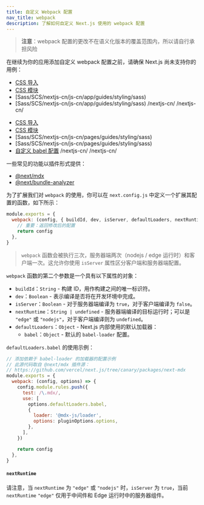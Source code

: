 ```yaml
---
title: 自定义 Webpack 配置
nav_title: webpack
description: 了解如何自定义 Next.js 使用的 webpack 配置
---
```


> **注意**：webpack 配置的更改不在语义化版本的覆盖范围内，所以请自行承担风险

在继续为你的应用添加自定义 webpack 配置之前，请确保 Next.js 尚未支持你的用例：

<AppOnly>

- [CSS 导入](/nextjs-cn/app/getting-started/css)
- [CSS 模块](/nextjs-cn/app/getting-started/css#css-modules)
- [Sass/SCS/nextjs-cn/js-cn/app/guides/styling/sass)
- [Sass/SCS/nextjs-cn/js-cn/app/guides/styling/sass)
  /nextjs-cn/
  </AppOnly>/nextjs-cn/

<PagesOnly>

- [CSS 导入](/nextjs-cn/app/getting-started/css)
- [CSS 模块](/nextjs-cn/app/getting-started/css)
- [Sass/SCS/nextjs-cn/js-cn/pages/guides/styling/sass)
- [Sass/SCS/nextjs-cn/js-cn/pages/guides/styling/sass)
- [自定义 babel 配置]()
  /nextjs-cn/
  </PagesOnly>/nextjs-cn/

一些常见的功能以插件形式提供：

- [@next/mdx](https://github.com/vercel/next.js/tree/canary/packages/next-mdx)
- [@next/bundle-analyzer](https://github.com/vercel/next.js/tree/canary/packages/next-bundle-analyzer)

为了扩展我们对 `webpack` 的使用，你可以在 `next.config.js` 中定义一个扩展其配置的函数，如下所示：

```js
module.exports = {
  webpack: (config, { buildId, dev, isServer, defaultLoaders, nextRuntime, webpack }) => {
    // 重要：返回修改后的配置
    return config
  },
}
```

> `webpack` 函数会被执行三次，服务器端两次（nodejs / edge 运行时）和客户端一次。这允许你使用 `isServer` 属性区分客户端和服务器端配置。

`webpack` 函数的第二个参数是一个具有以下属性的对象：

- `buildId`：`String` - 构建 ID，用作构建之间的唯一标识符。
- `dev`：`Boolean` - 表示编译是否将在开发环境中完成。
- `isServer`：`Boolean` - 对于服务器端编译为 `true`，对于客户端编译为 `false`。
- `nextRuntime`：`String | undefined` - 服务器端编译的目标运行时；可以是 `"edge"` 或 `"nodejs"`，对于客户端编译则为 `undefined`。
- `defaultLoaders`：`Object` - Next.js 内部使用的默认加载器：
  - `babel`：`Object` - 默认的 `babel-loader` 配置。

`defaultLoaders.babel` 的使用示例：

```js
// 添加依赖于 babel-loader 的加载器的配置示例
// 此源代码取自 @next/mdx 插件源：
// https://github.com/vercel/next.js/tree/canary/packages/next-mdx
module.exports = {
  webpack: (config, options) => {
    config.module.rules.push({
      test: /\.mdx/,
      use: [
        options.defaultLoaders.babel,
        {
          loader: '@mdx-js/loader',
          options: pluginOptions.options,
        },
      ],
    })

    return config
  },
}
```

#### `nextRuntime`

请注意，当 `nextRuntime` 为 `"edge"` 或 `"nodejs"` 时，`isServer` 为 `true`，当前 `nextRuntime` `"edge"` 仅用于中间件和 Edge 运行时中的服务器组件。
